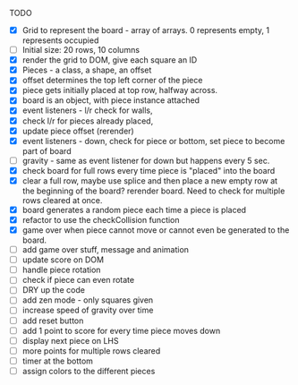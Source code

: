 TODO

- [x] Grid to represent the board - array of arrays. 0 represents empty, 1 represents occupied
- [ ] Initial size: 20 rows, 10 columns
- [x] render the grid to DOM, give each square an ID
- [x] Pieces - a class,  a shape, an offset
- [x] offset determines the top left corner of the piece
- [x] piece gets initially placed at top row, halfway across.
- [x] board is an object, with piece instance attached
- [x] event listeners - l/r check for walls,
- [x] check l/r for pieces already placed,
- [x] update piece offset (rerender)
- [x] event listeners - down, check for piece or bottom, set piece to become part of board
- [ ] gravity - same as event listener for down but happens every 5 sec.
- [x] check board for full rows every time piece is "placed" into the board
- [x] clear a full row, maybe use splice and then place a new empty row at the beginning of the board? rerender board. Need to check for multiple rows cleared at once.
- [x] board generates a random piece each time a piece is placed
- [x] refactor to use the checkCollision function
- [x] game over when piece cannot move or cannot even be generated to the board.
- [ ] add game over stuff, message and animation
- [ ] update score on DOM
- [ ] handle piece rotation
- [ ] check if piece can even rotate
- [ ] DRY up the code
- [ ] add zen mode - only squares given
- [ ] increase speed of gravity over time
- [ ] add reset button
- [ ] add 1 point to score for every time piece moves down
- [ ] display next piece on LHS
- [ ] more points for multiple rows cleared
- [ ] timer at the bottom
- [ ] assign colors to the different pieces
